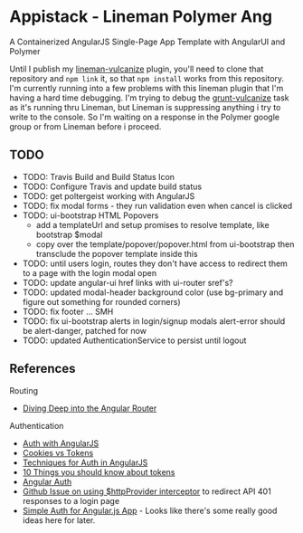 # Appistack - Lineman Polymer Ang

 A Containerized AngularJS Single-Page App Template with AngularUI and Polymer
 
 Until I publish my [lineman-vulcanize](https://github.com/dcunited001/lineman-vulcanize) plugin, you'll need to clone 
 that repository and `npm link` it, so that `npm install` works from this repository.  I'm currently running into a
 few problems with this lineman plugin that I'm having a hard time debugging.  I'm trying to debug the 
 [grunt-vulcanize](https://github.com/Polymer/grunt-vulcanize) task as it's running thru Lineman, but Lineman is 
 suppressing anything i try to write to the console.  So I'm waiting on a response in the Polymer google group or from 
 Lineman before i proceed.

## TODO
- TODO: Travis Build and Build Status Icon
- TODO: Configure Travis and update build status
- TODO: get poltergeist working with AngularJS
- TODO: fix modal forms - they run validation even when cancel is clicked
- TODO: ui-bootstrap HTML Popovers 
  - add a templateUrl and setup promises to resolve template, like bootstrap $modal
  - copy over the template/popover/popover.html from ui-bootstrap then transclude the popover template inside this
- TODO: until users login, routes they don't have access to redirect them to a page with the login modal open
- TODO: update angular-ui href links with ui-router sref's?
- TODO: updated modal-header background color (use bg-primary and figure out something for rounded corners)
- TODO: fix footer ... SMH
- TODO: fix ui-bootstrap alerts in login/signup modals alert-error should be alert-danger, patched for now
- TODO: updated AuthenticationService to persist until logout

## References
Routing
- [Diving Deep into the Angular Router](http://www.ng-newsletter.com/posts/angular-ui-router.html)

Authentication
- [Auth with AngularJS](https://medium.com/@mattlanham/authentication-with-angularjs-4e927af3a15f)
- [Cookies vs Tokens](https://auth0.com/blog/2014/01/07/angularjs-authentication-with-cookies-vs-token/)
- [Techniques for Auth in AngularJS](https://medium.com/opinionated-angularjs/techniques-for-authentication-in-angularjs-applications-7bbf0346acec)
- [10 Things you should know about tokens](https://auth0.com/blog/2014/01/27/ten-things-you-should-know-about-tokens-and-cookies/)
- [Angular Auth](http://www.sitepoint.com/implementing-authentication-angular-applications/)
- [Github Issue on using $httpProvider interceptor](https://github.com/angular-ui/ui-router/issues/1041) to redirect API 401 responses to a login page 
- [Simple Auth for Angular.js App](http://beletsky.net/2013/11/simple-authentication-in-angular-dot-js-app.html) - Looks like there's some really good ideas here for later.
